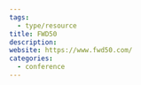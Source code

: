 ```yaml
---
tags:
  - type/resource
title: FWD50
description: 
website: https://www.fwd50.com/
categories:
  - conference
---
```

